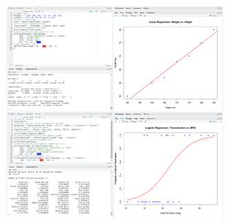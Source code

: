 ![](https://github.com/Jeciyazhini/DA/blob/main/Experiment_7/Linear%20regression%20output%20.png)
![](https://github.com/Jeciyazhini/DA/blob/main/Experiment_7/Logistic%20regression%20output.png)